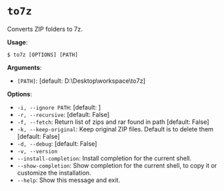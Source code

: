 # `to7z`

Converts ZIP folders to 7z.

**Usage**:

```console
$ to7z [OPTIONS] [PATH]
```

**Arguments**:

* `[PATH]`: [default: D:\Desktop\workspace\to7z]

**Options**:

* `-i, --ignore PATH`: [default: ]
* `-r, --recursive`: [default: False]
* `-f, --fetch`: Return list of zips and rar found in path  [default: False]
* `-k, --keep-original`: Keep original ZIP files. Default is to delete them  [default: False]
* `-d, --debug`: [default: False]
* `-v, --version`
* `--install-completion`: Install completion for the current shell.
* `--show-completion`: Show completion for the current shell, to copy it or customize the installation.
* `--help`: Show this message and exit.
